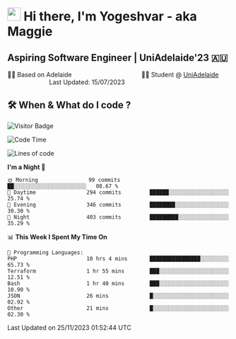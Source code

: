 <h1><img src="https://emojis.slackmojis.com/emojis/images/1531849430/4246/blob-sunglasses.gif?1531849430" width="30"/> Hi there, I'm Yogeshvar - aka Maggie</h1>

## Aspiring Software Engineer | UniAdelaide'23 🇦🇺  
🏂🏻  Based on Adelaide &nbsp;&nbsp;&nbsp;&nbsp;&nbsp;&nbsp;&nbsp;&nbsp;&nbsp;&nbsp;&nbsp;&nbsp;&nbsp;&nbsp;&nbsp;&nbsp;&nbsp;&nbsp;&nbsp;&nbsp;&nbsp;&nbsp;&nbsp;&nbsp;&nbsp;&nbsp;&nbsp;&nbsp;&nbsp;&nbsp;&nbsp;&nbsp;&nbsp;&nbsp;&nbsp;&nbsp;&nbsp;&nbsp;&nbsp;👨‍💻 Student @ [UniAdelaide](https://www.adelaide.edu.au)   &nbsp;&nbsp;&nbsp;&nbsp;&nbsp;&nbsp;&nbsp;&nbsp;&nbsp;&nbsp;&nbsp;&nbsp;&nbsp;&nbsp;&nbsp;&nbsp;&nbsp;&nbsp;&nbsp;&nbsp;&nbsp;&nbsp;&nbsp;&nbsp;Last Updated: 15/07/2023

## 🛠 When & What do I code ?  

![Visitor Badge](https://visitor-badge.feriirawann.repl.co?username=yogeshvar&repo=yogeshvar&label=Visitors&style=plastic&color=%23457BFF&contentType=svg)

<!--START_SECTION:waka-->
![Code Time](http://img.shields.io/badge/Code%20Time-2%2C386%20hrs%2042%20mins-blue)

![Lines of code](https://img.shields.io/badge/From%20Hello%20World%20I%27ve%20Written-4.0%20million%20lines%20of%20code-blue)

**I'm a Night 🦉** 

```text
🌞 Morning                99 commits          ██░░░░░░░░░░░░░░░░░░░░░░░   08.67 % 
🌆 Daytime                294 commits         ██████░░░░░░░░░░░░░░░░░░░   25.74 % 
🌃 Evening                346 commits         ████████░░░░░░░░░░░░░░░░░   30.30 % 
🌙 Night                  403 commits         █████████░░░░░░░░░░░░░░░░   35.29 % 
```


📊 **This Week I Spent My Time On** 

```text
💬 Programming Languages: 
PHP                      10 hrs 4 mins       ████████████████░░░░░░░░░   65.73 % 
Terraform                1 hr 55 mins        ███░░░░░░░░░░░░░░░░░░░░░░   12.51 % 
Bash                     1 hr 40 mins        ███░░░░░░░░░░░░░░░░░░░░░░   10.90 % 
JSON                     26 mins             █░░░░░░░░░░░░░░░░░░░░░░░░   02.92 % 
Other                    21 mins             █░░░░░░░░░░░░░░░░░░░░░░░░   02.30 % 
```


 Last Updated on 25/11/2023 01:52:44 UTC
<!--END_SECTION:waka-->
